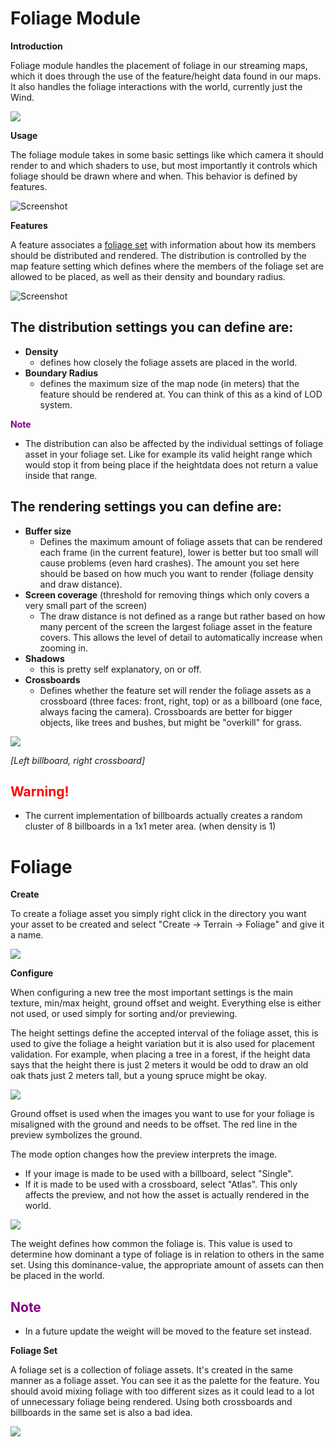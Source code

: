 <b>Foliage Module</b>
==================

<b>Introduction</b>


Foliage module handles the placement of foliage in our streaming maps, which it does through the use of the feature/height data found in our maps. It also handles the foliage interactions with the world, currently just the Wind. 

![](img/Grass_demo.gif)

<b>Usage</b>

The foliage module takes in some basic settings like which camera it should render to and which shaders to use, but most importantly it controls which foliage should be drawn where and when.
This behavior is defined by features.

![Screenshot](img/FolaigeModule.jpg)

<b>Features</b>

A feature associates a [foliage set](#foliageSet) with information about how its members should be distributed and rendered. The distribution is controlled by the map feature setting which defines where the members of the foliage set are allowed to be placed, as well as their density and boundary radius.

![Screenshot](img/Foliage_module_feature.jpg)



The distribution settings you can define are: 
-
- **Density**
    - defines how closely the foliage assets are placed in the world.
- **Boundary Radius**
    - defines the maximum size of the map node (in meters) that the feature should be rendered at. You can think of this as a kind of LOD system. 

<font color="purple"><b>Note</b></font>
-   The distribution can also be affected by the individual settings of foliage asset in your foliage set. Like for example its valid height range which would stop it from being place if the heightdata does not return a value inside that range.  

The rendering settings you can define are:
-

- **Buffer size**
    - Defines the maximum amount of foliage assets that can be rendered each frame (in the current feature), lower is better but too small will cause problems (even hard crashes). The amount you set here should be based on how much you want to render (foliage density and draw distance).    
- **Screen coverage** (threshold for removing things which only covers a very small part of the screen)
    - The draw distance is not defined as a range but rather based on how many percent of the screen the largest foliage asset in the feature covers. This allows the level of detail to automatically increase when zooming in.
- **Shadows**
    - this is pretty self explanatory, on or off.
- **Crossboards**
    - Defines whether the feature set will render the foliage assets as a crossboard (three faces: front, right, top) or as a billboard (one face, always facing the camera). Crossboards are better for bigger objects, like trees and bushes, but might be "overkill" for grass.

![](img/billboard_crossboard.jpg)

_[Left billboard, right crossboard]_

<font color="red"><b>Warning!</b></font>
-

- The current implementation of billboards actually creates a random cluster of 8 billboards in a 1x1 meter area. (when density is 1)

Foliage
==================

<b>Create</b>

To create a foliage asset you simply right click in the directory you want your asset to be created and select "Create -> Terrain -> Foliage" and give it a name.

![](img/foliage_create.gif)

<b>Configure</b>

When configuring a new tree the most important settings is the main texture, min/max height, ground offset and weight. Everything else is either not used, or used simply for sorting and/or previewing.

The height settings define the accepted interval of the foliage asset, this is used to give the foliage a height variation but it is also used for placement validation. For example, when placing a tree in a forest, if the height data says that the height there is just 2 meters it would be odd to draw an old oak thats just 2 meters tall, but a young spruce might be okay.

![](img/foliage_config.gif)

Ground offset is used when the images you want to use for your foliage is misaligned with the ground and needs to be offset. The red line in the preview symbolizes the ground.

The mode option changes how the preview interprets the image.
- If your image is made to be used with a billboard, select "Single".
- If it is made to be used with a crossboard, select "Atlas".
This only affects the preview, and not how the asset is actually rendered in the world.

![](img/atlas.jpg)

The weight defines how common the foliage is.
This value is used to determine how dominant a type of foliage is in relation to others in the same set.
Using this dominance-value, the appropriate amount of assets can then be placed in the world.

<font color="purple"><b>Note</b></font>
-
- In a future update the weight will be moved to the feature set instead.


<b id="foliageSet">Foliage Set</b>

A foliage set is a collection of foliage assets. It's created in the same manner as a foliage asset. You can see it as the palette for the feature. You should avoid mixing foliage with too different sizes as it could lead to a lot of unnecessary foliage being rendered. Using both crossboards and billboards in the same set is also a bad idea.

![](img/foliage_set.jpg)